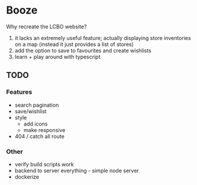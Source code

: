 # Booze
Why recreate the LCBO website?
1. it lacks an extremely useful feature; actually displaying store inventories on a map (instead it just provides a list of stores)
2. add the option to save to favourites and create wishlists
3. learn + play around with typescript

## TODO

### Features
- search pagination
- save/wishlist
- style
	- add icons
	- make responsive
- 404 / catch all route

### Other
- verify build scripts work
- backend to server everything - simple node server
- dockerize
